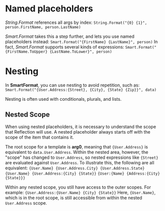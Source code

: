 # Named placeholders

*String.Format* references all args by index:
`String.Format("{0} {1}", person.FirstName, person.LastName)`

*Smart.Format* takes this a step further, and lets you use named placeholders instead:
`Smart.Format("{FirstName} {LastName}", person)`
In fact, *Smart.Format* supports several kinds of expressions:
`Smart.Format("{FirstName.ToUpper} {LastName.ToLower}", person)`

# Nesting

In **SmartFormat**, you can use nesting to avoid repetition, such as:
`Smart.Format("{User.Address:{Street}, {City}, {State} {Zip}}", data)`

Nesting is often used with conditionals, plurals, and lists.

## Nested Scope
When using nested placeholders, it is necessary to understand the scope that Reflection will use. A nested placeholder always starts off with the scope of the item that contains it.

The root scope for a template is **arg0**, meaning that `{User.Address}` is equivalent to `data.User.Address`.
Within the nested area, however, the "scope" has changed to `User.Address`, so nested expressions like `{Street}` are evaluated against `User.Address`.
To illustrate this, the following are all equivalent:
`{User.Name} {User.Address.City} {User.Address.State}`
`{User.Name} {User.Address:{City} {State}}`
`{User:{Name} {Address:{City} {State}}}`

Within any nested scope, you still have access to the outer scopes.  For example:
`{User.Address:{User.Name} {City} {State}}`
Here, `{User.Name}`, which is in the root scope, is still accessible from within the nested `User.Address` scope.
